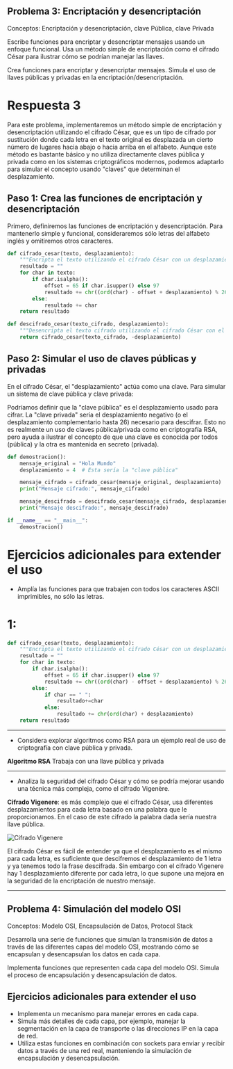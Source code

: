 ## Problema 3: Encriptación y desencriptación
Conceptos: Encriptación y desencriptación, clave Pública, clave Privada

Escribe funciones para encriptar y desencriptar mensajes usando un enfoque funcional. Usa un método simple de encriptación como el cifrado César para ilustrar cómo se podrían manejar las llaves.

Crea funciones para encriptar y desencriptar mensajes.
Simula el uso de llaves públicas y privadas en la encriptación/desencriptación.

# Respuesta 3
Para este problema, implementaremos un método simple de encriptación y desencriptación utilizando el cifrado César, que es un tipo de cifrado por sustitución donde cada letra en el texto original es desplazada un cierto número de lugares hacia abajo o hacia arriba en el alfabeto. Aunque este método es bastante básico y no utiliza directamente claves pública y privada como en los sistemas criptográficos modernos, podemos adaptarlo para simular el concepto usando "claves" que determinan el desplazamiento.

## Paso 1: Crea las funciones de encriptación y desencriptación

Primero, definiremos las funciones de encriptación y desencriptación. Para mantenerlo simple y funcional, consideraremos sólo letras del alfabeto inglés y omitiremos otros caracteres.

```Python
def cifrado_cesar(texto, desplazamiento):
    """Encripta el texto utilizando el cifrado César con un desplazamiento dado."""
    resultado = ""
    for char in texto:
        if char.isalpha():
            offset = 65 if char.isupper() else 97
            resultado += chr((ord(char) - offset + desplazamiento) % 26 + offset)
        else:
            resultado += char
    return resultado

def descifrado_cesar(texto_cifrado, desplazamiento):
    """Desencripta el texto cifrado utilizando el cifrado César con el desplazamiento dado."""
    return cifrado_cesar(texto_cifrado, -desplazamiento)

```
## Paso 2: Simular el uso de claves públicas y privadas
En el cifrado César, el "desplazamiento" actúa como una clave. Para simular un sistema de clave pública y clave privada:

Podríamos definir que la "clave pública" es el desplazamiento usado para cifrar. La "clave privada" sería el desplazamiento negativo (o el desplazamiento complementario hasta 26) necesario para descifrar. Esto no es realmente un uso de claves pública/privada como en criptografía RSA, pero ayuda a ilustrar el concepto de que una clave es conocida por todos (pública) y la otra es mantenida en secreto (privada).

```Python
def demostracion():
    mensaje_original = "Hola Mundo"
    desplazamiento = 4  # Esta sería la "clave pública"

    mensaje_cifrado = cifrado_cesar(mensaje_original, desplazamiento)
    print("Mensaje cifrado:", mensaje_cifrado)

    mensaje_descifrado = descifrado_cesar(mensaje_cifrado, desplazamiento)
    print("Mensaje descifrado:", mensaje_descifrado)

if __name__ == "__main__":
    demostracion()
```

# Ejercicios adicionales para extender el uso
- Amplía las funciones para que trabajen con todos los caracteres ASCII imprimibles, no sólo las letras.

# 1:
```Python
def cifrado_cesar(texto, desplazamiento):
    """Encripta el texto utilizando el cifrado César con un desplazamiento dado."""
    resultado = ""
    for char in texto:
        if char.isalpha():
            offset = 65 if char.isupper() else 97
            resultado += chr((ord(char) - offset + desplazamiento) % 26 + offset)
        else:
            if char == " ":
                resultado+=char
            else:
                resultado += chr(ord(char) + desplazamiento)
    return resultado
```

---

- Considera explorar algoritmos como RSA para un ejemplo real de uso de criptografía con clave pública y privada.

**Algoritmo RSA**
Trabaja con una llave pública y privada


---

- Analiza la seguridad del cifrado César y cómo se podría mejorar usando una técnica más compleja, como el cifrado Vigenère.

**Cifrado Vigenere**: es más complejo que el cifrado César, usa diferentes desplazamientos para cada letra basado en una palabra que le proporcionamos. En el caso de este cifrado la palabra dada sería nuestra llave pública.

![Cifrado Vigenere](https://edea.juntadeandalucia.es/bancorecursos/file/861144ef-7413-4512-9eea-7fe25098db20/1/CDI_1BAC_REA02_V01.zip/Cuadro_Vigenere.png)

El cifrado César es fácil de entender ya que el desplazamiento es el mismo para cada letra, es suficiente que descifremos el desplazamiento de 1 letra y ya tenemos todo la frase descifrada. Sin embargo con el cifrado Vigenere hay 1 desplazamiento diferente por cada letra, lo que supone una mejora en la seguridad de la encriptación de nuestro mensaje. 

---

## Problema 4: Simulación del modelo OSI
Conceptos: Modelo OSI, Encapsulación de Datos, Protocol Stack

Desarrolla una serie de funciones que simulan la transmisión de datos a través de las diferentes capas del modelo OSI, mostrando cómo se encapsulan y desencapsulan los datos en cada capa.

Implementa funciones que representen cada capa del modelo OSI.
Simula el proceso de encapsulación y desencapsulación de datos.

## Ejercicios adicionales para extender el uso
- Implementa un mecanismo para manejar errores en cada capa.
- Simula más detalles de cada capa, por ejemplo, manejar la segmentación en la capa de transporte o las direcciones IP en la capa de red.
- Utiliza estas funciones en combinación con sockets para enviar y recibir datos a través de una red real, manteniendo la simulación de encapsulación y desencapsulación.